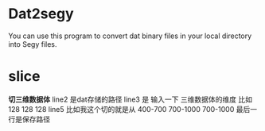 # Dat2segy
You can use this program to convert dat binary files in your local directory into Segy files.

# slice
**切三维数据体**
line2 是dat存储的路径
line3 是 输入一下 三维数据体的维度 比如 128 128 128 
line5 比如我这个切的就是从 400-700 700-1000 700-1000
最后一行是保存路径
